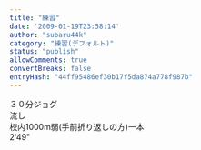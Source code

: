 ```yaml
---
title: "練習"
date: '2009-01-19T23:58:14'
author: "subaru44k"
category: "練習(デフォルト)"
status: "publish"
allowComments: true
convertBreaks: false
entryHash: "44ff95486ef30b17f5da874a778f987b"
---
```

３０分ジョグ<br>
流し<br>
校内1000m弱(手前折り返しの方)一本<br>
2'49"
